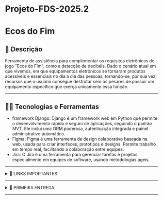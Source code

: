 # Projeto-FDS-2025.2

 # Ecos do Fim

## 📖 Descrição

Ferramenta de assistência para complementar os requisitos eletrônicos do jogo "Ecos do Fim", como a detecção de decibéis. Dado o cenário atual em que vivemos, em que equipamentos eletrônicos se tornaram produtos acessíveis e essenciais no dia a dia das pessoas, tornando-se, por sua vez, recursos que o usuário consegue desfrutar sem os pesares de possuir um equipamento específico que exerça unicamente essa função.

---

## 🧑‍💻 Tecnologias e Ferramentas
- framework Django: Django é um framework web em Python que permite o desenvolvimento rápido e seguro de aplicações, seguindo o padrão MVT. Ele inclui uma ORM poderosa, autenticação integrada e painel administrativo automático.
- Figma: Figma é uma ferramenta de design colaborativo baseada na web, usada para criar interfaces, protótipos e designs. Permite trabalho em tempo real, facilitando a colaboração entre equipes.
- Jira: O Jira é uma ferramenta para gerenciar tarefas e projetos, especialmente em equipes de software, usando metodologias ágeis.

---

<details>
<summary>🔗 LINKS IMPORTANTES</summary>

<div align="center">
    <a href="https://steamviewfds.atlassian.net/jira/software/projects/SCRUM/boards/1?atlOrigin=eyJpIjoiMjZiNDgyNDQxMGM4NGYzZGE2OWVmM2YyM2EyYjUwODYiLCJwIjoiaiJ9">
        <img src="https://img.shields.io/badge/Jira-0052CC?style=for-the-badge&logo=Jira&logoColor=white" alt="Jira">
    </a>
    <a href="https://www.canva.com/design/DAGx9S8lF68/mOA3cmGpV-vzQiZq-znOsg/edit">
        <img src="https://img.shields.io/badge/Google%20Docs-4285F4?style=for-the-badge&logo=Google-Docs&logoColor=white" alt="Google Docs">
    </a>
    <a href="https://www.figma.com/design/3nPg7kwxtVKxKwypslPQtB/SteamView?node-id=58-582&t=77d8WioUx6bMMnMa-1">
        <img src="https://img.shields.io/badge/Figma-4B0082?style=for-the-badge&logo=Figma&logoColor=white" alt="Figma">
    </a>
    <a href="https://steam-view.azurewebsites.net">
        <img src="https://img.shields.io/badge/Steamview-007BFF?style=for-the-badge&logo=firefox&logoColor=white" alt="Screencast">
    </a>
</div>

</details>

---

<details>
<summary>📝 PRIMEIRA ENTREGA</summary>

O objetivo deste sprint é estabelecer a infraestrutura inicial do sistema, com foco em funcionalidades essenciais para o gerenciamento de usuários. 

Será implementada a análise do ranking de jogos mais jogados, pesquisa específica do jogo desejado para saber mais sobre o mesmo, a comparação do meu hardware com os requisitos mínimos do jogo em questão. 

Também será possível analisar melhores descontos dos jogos, analisar as notas/avaliações dos jogos, analisar detalhes do jogo desejado, analisar lançamentos populares, analisar jogos mais e menos vendidos.

Juntamente com a entrega do layout das histórias criadas pelo Figma e atualização do backlog no Jira. Também criamos um Screencast, para apresentar o nosso protótipo de baixa fidelidade feito pelo figma, acesse  e um criamos um docs com as histórias para registrar as mesmas, acesse 

Juntamente com a entrega do layout das histórias criadas no Figma e a atualização do backlog no Jira, também produzimos um Screencast para apresentar nosso protótipo de baixa fidelidade desenvolvido no Figma. Você pode acessá-lo [clicando aqui](https://www.youtube.com/watch?v=4X-COxfohOs). Além disso, criamos um documento para registrar todas as histórias. Para acessá-lo, [clique aqui](https://docs.google.com/document/d/1S2g1G4RuujxoqrS3X8qtjB-jPXst8eDhbwKny189anE/edit?tab=t.0").

Nosso figma contem 8 telas que se resumem a login, cadastro, menu de pesquisa, rankings, promoções, avaliações, mais vendidos e sobre o jogo:
![figma](img/Figma.png)

O jira ficou com a criação do backlog com atualização da primeira sprint, juntamente com o quadro com as infomações que serão atualizadas no futuro do projeto:
![Backlog](img/Backlog.png)

![Quadro](img/Quadro.png)


</details>

---

